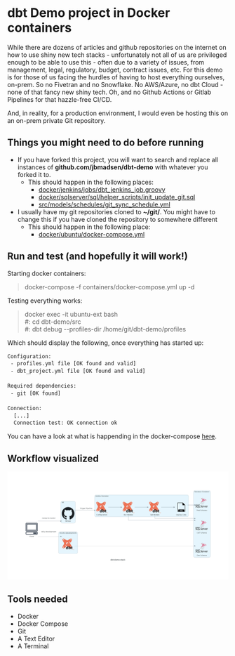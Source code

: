 # dbt Demo project in Docker containers

While there are dozens of articles and github repositories on the internet on how to use shiny new tech stacks - unfortunately not all of us are privileged enough to be able to use this - often due to a variety of issues, from management, legal, regulatory, budget, contract issues, etc.
For this demo is for those of us facing the hurdles of having to host everything ourselves, on-prem. So no Fivetran and no Snowflake. No AWS/Azure, no dbt Cloud - none of that fancy new shiny tech. Oh, and no Github Actions or Gitlab Pipelines for that hazzle-free CI/CD.

And, in reality, for a production environment, I would even be hosting this on an on-prem private Git repository.


## Things you might need to do before running

* If you have forked this project, you will want to search and replace all instances of **github.com/jbmadsen/dbt-demo** with whatever you forked it to.
  * This should happen in the following places:
    * [docker/jenkins/jobs/dbt_jenkins_job.groovy](./docker/jenkins/jobs/dbt_jenkins_job.groovy)
    * [docker/sqlserver/sql/helper_scripts/init_update_git.sql](./docker/sqlserver/sql/helper_scripts/init_update_git.sql)
    * [src/models/schedules/git_sync_schedule.yml](./src/models/schedules/git_sync_schedule.yml)
* I usually have my git repositories cloned to **~/git/**. You might have to change this if you have cloned the repository to somewhere different
  * This should happen in the following place:
    * [docker/ubuntu/docker-compose.yml](./docker/ubuntu/docker-compose.yml)


## Run and test (and hopefully it will work!)

Starting docker containers:
> docker-compose -f containers/docker-compose.yml up -d

Testing everything works:

> docker exec -it ubuntu-ext bash \
> #: cd dbt-demo/src \
> #: dbt debug --profiles-dir /home/git/dbt-demo/profiles

Which should display the following, once everything has started up:

```bash
Configuration:
 - profiles.yml file [OK found and valid]
 - dbt_project.yml file [OK found and valid]

Required dependencies:
 - git [OK found]

Connection:
  [...]
  Connection test: OK connection ok
```

You can have a look at what is happending in the docker-compose [here](./docker/readme.md). 


## Workflow visualized

![dbt-demo-stack](./assets/dbt-demo-stack.png)


## Tools needed

* Docker
* Docker Compose
* Git
* A Text Editor
* A Terminal

